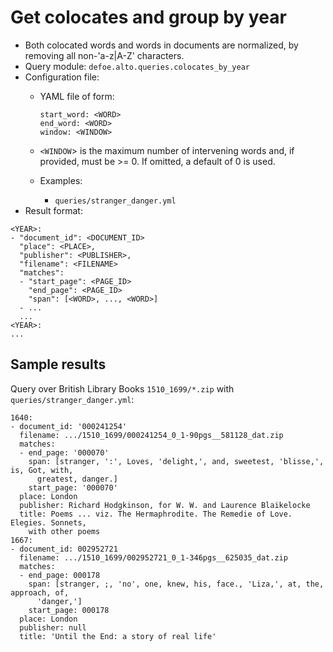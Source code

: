 # Get colocates and group by year

* Both colocated words and words in documents are normalized, by removing all non-'a-z|A-Z' characters.
* Query module: `defoe.alto.queries.colocates_by_year`
* Configuration file:
  - YAML file of form:

    ```
    start_word: <WORD>
    end_word: <WORD>
    window: <WINDOW>
    ```

  - `<WINDOW`> is the maximum number of intervening words and, if
    provided, must be >= 0. If omitted, a default of 0 is used.
  - Examples:
    - `queries/stranger_danger.yml`
* Result format:

```
<YEAR>:
- "document_id": <DOCUMENT_ID>
  "place": <PLACE>,
  "publisher": <PUBLISHER>,
  "filename": <FILENAME>
  "matches":
  - "start_page": <PAGE_ID>
    "end_page": <PAGE_ID>
    "span": [<WORD>, ..., <WORD>]
  - ...
  ...
<YEAR>:
...
```

## Sample results

Query over British Library Books `1510_1699/*.zip` with `queries/stranger_danger.yml`:

```
1640:
- document_id: '000241254'
  filename: .../1510_1699/000241254_0_1-90pgs__581128_dat.zip
  matches:
  - end_page: '000070'
    span: [stranger, ':', Loves, 'delight,', and, sweetest, 'blisse,', is, Got, with,
      greatest, danger.]
    start_page: '000070'
  place: London
  publisher: Richard Hodgkinson, for W. W. and Laurence Blaikelocke
  title: Poems ... viz. The Hermaphrodite. The Remedie of Love. Elegies. Sonnets,
    with other poems
1667:
- document_id: 002952721
  filename: .../1510_1699/002952721_0_1-346pgs__625035_dat.zip
  matches:
  - end_page: 000178
    span: [stranger, ;, 'no', one, knew, his, face., 'Liza,', at, the, approach, of,
      'danger,']
    start_page: 000178
  place: London
  publisher: null
  title: 'Until the End: a story of real life'
```
